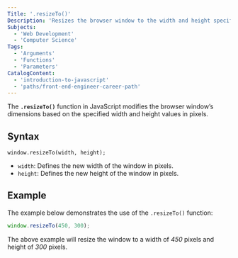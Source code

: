 ```yaml
---
Title: '.resizeTo()'
Description: 'Resizes the browser window to the width and height specified in pixels.'
Subjects:
  - 'Web Development'
  - 'Computer Science'
Tags:
  - 'Arguments'
  - 'Functions'
  - 'Parameters'
CatalogContent:
  - 'introduction-to-javascript'
  - 'paths/front-end-engineer-career-path'
---
```


The **`.resizeTo()`** function in JavaScript modifies the browser window’s dimensions based on the specified width and height values in pixels.

## Syntax

```pseudo
window.resizeTo(width, height);
```

- `width`: Defines the new width of the window in pixels.
- `height`: Defines the new height of the window in pixels.

## Example

The example below demonstrates the use of the `.resizeTo()` function:

```js
window.resizeTo(450, 300);
```

The above example will resize the window to a width of _450_ pixels and height of _300_ pixels.
